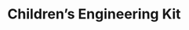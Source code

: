 ---
description: "The purpose of this project is to create a kit that aims to spark\
  \ an interest in engineering for preadolescents and investigate what are effective\
  \ methods of doing so. The highlight of this project is the implementation of\
  \ Choice Theory, which proposes that student engagement increases when they are\
  \ presented with a series of options to choose from. The kit will consist of lessons\
  \ that diverge in different directions on multiple steps to represent the diversity\
  \ of engineering solutions. In the end, these branched out paths will merge together\
  \ to a single product to show students the interconnectedness of different engineering\
  \ disciplines. The students\u2019 interaction and completion of the kit will be\
  \ analyzed to determine what level of complexity and guidance is best suited for\
  \ preadolescents. \n"
funding: This project was funded as part of a Barrett Honors thesis.
image: /assets/images/research/kit1.jpg
key: misc
publish: x
students: Hebellyn Quezada
title: "Children\u2019s Engineering Kit"  
---